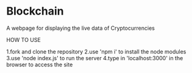 # Blockchain
A webpage for displaying the live data of Cryptocurrencies

HOW TO USE

1.fork and clone the repository
2.use 'npm i' to install the node modules
3.use 'node index.js' to run the server
4.type in 'localhost:3000' in the browser to access the site
